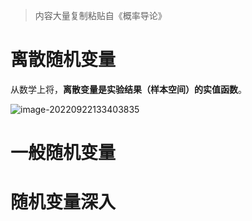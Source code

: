 > 内容大量复制粘贴自《概率导论》

# 离散随机变量

从数学上将，**离散变量是实验结果（样本空间）的实值函数**。

![image-20220922133403835](C:\Users\Five\Desktop\note\img\image-20220922133403835.png)



# 一般随机变量







# 随机变量深入



